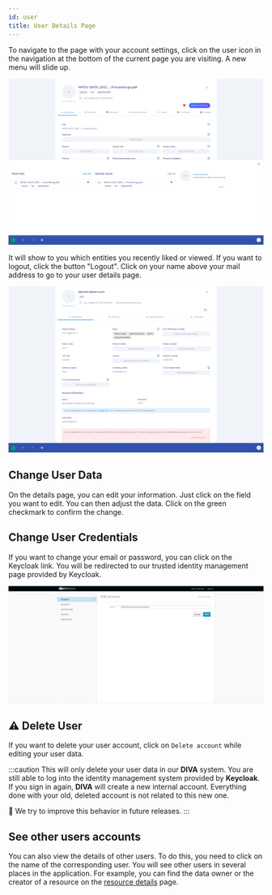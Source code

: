 ```yaml
---
id: user
title: User Details Page
---
```


To navigate to the page with your account settings, click on the user icon in the navigation at the bottom of the current page you are visiting.
A new menu will slide up.

![User Menu](/diva_4.0.0/screenshots/user_menu.png)

It will show to you which entities you recently liked or viewed.
If you want to logout, click the button "Logout".
Click on your name above your mail address to go to your user details page.

![User](/diva_4.0.0/screenshots/user_details.png)

## Change User Data

On the details page, you can edit your information.
Just click on the field you want to edit.
You can then adjust the data.
Click on the green checkmark to confirm the change.

## Change User Credentials

If you want to change your email or password, you can click on the Keycloak link.
You will be redirected to our trusted identity management page provided by Keycloak.

![Keycloak edit data](/diva_4.0.0/screenshots/keycloak_edit.png)

## ⚠️ Delete User

If you want to delete your user account, click on `Delete account` while editing your user data.

:::caution
This will only delete your user data in our **DIVA** system.
You are still able to log into the identity management system provided by **Keycloak**.
If you sign in again, **DIVA** will create a new internal account.
Everything done with your old, deleted account is not related to this new one.

🔨 We try to improve this behavior in future releases.
:::

## See other users accounts

You can also view the details of other users.
To do this, you need to click on the name of the corresponding user.
You will see other users in several places in the application.
For example, you can find the data owner or the creator of a resource on the [resource details](./details/general-metadata) page.
